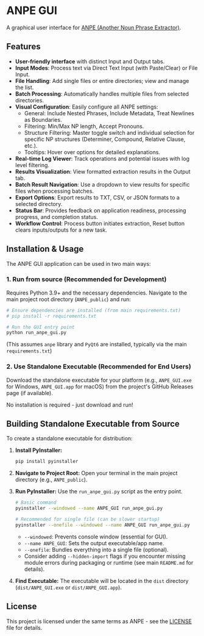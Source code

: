 # ANPE GUI

A graphical user interface for [ANPE (Another Noun Phrase Extractor)](https://github.com/rcverse/anpe).

<!-- Optional: Insert Screenshot Here -->
<!-- ![ANPE GUI Screenshot](resources/screenshot.png) -->

## Features

- **User-friendly interface** with distinct Input and Output tabs.
- **Input Modes**: Process text via Direct Text Input (with Paste/Clear) or File Input.
- **File Handling**: Add single files or entire directories; view and manage the list.
- **Batch Processing**: Automatically handles multiple files from selected directories.
- **Visual Configuration**: Easily configure all ANPE settings:
    - General: Include Nested Phrases, Include Metadata, Treat Newlines as Boundaries.
    - Filtering: Min/Max NP length, Accept Pronouns.
    - Structure Filtering: Master toggle switch and individual selection for specific NP structures (Determiner, Compound, Relative Clause, etc.).
    - Tooltips: Hover over options for detailed explanations.
- **Real-time Log Viewer**: Track operations and potential issues with log level filtering.
- **Results Visualization**: View formatted extraction results in the Output tab.
- **Batch Result Navigation**: Use a dropdown to view results for specific files when processing batches.
- **Export Options**: Export results to TXT, CSV, or JSON formats to a selected directory.
- **Status Bar**: Provides feedback on application readiness, processing progress, and completion status.
- **Workflow Control**: Process button initiates extraction, Reset button clears inputs/outputs for a new task.

## Installation & Usage

The ANPE GUI application can be used in two main ways:

### 1. Run from source (Recommended for Development)

Requires Python 3.9+ and the necessary dependencies. Navigate to the main project root directory (`ANPE_public`) and run:

```bash
# Ensure dependencies are installed (from main requirements.txt)
# pip install -r requirements.txt 

# Run the GUI entry point
python run_anpe_gui.py 
```

(This assumes `anpe` library and `PyQt6` are installed, typically via the main `requirements.txt`)

### 2. Use Standalone Executable (Recommended for End Users)

Download the standalone executable for your platform (e.g., `ANPE_GUI.exe` for Windows, `ANPE_GUI.app` for macOS) from the project's GitHub Releases page (if available).

No installation is required - just download and run!

## Building Standalone Executable from Source

To create a standalone executable for distribution:

1.  **Install PyInstaller:**
    ```bash
    pip install pyinstaller
    ```

2.  **Navigate to Project Root:** Open your terminal in the main project directory (e.g., `ANPE_public`).

3.  **Run PyInstaller:**
    Use the `run_anpe_gui.py` script as the entry point.
    ```bash
    # Basic command
    pyinstaller --windowed --name ANPE_GUI run_anpe_gui.py
    
    # Recommended for single file (can be slower startup)
    pyinstaller --onefile --windowed --name ANPE_GUI run_anpe_gui.py 
    ```
    *   `--windowed`: Prevents console window (essential for GUI).
    *   `--name ANPE_GUI`: Sets the output executable/app name.
    *   `--onefile`: Bundles everything into a single file (optional).
    *   Consider adding `--hidden-import` flags if you encounter missing module errors during packaging or runtime (see main `README.md` for details).

4.  **Find Executable:** The executable will be located in the `dist` directory (`dist/ANPE_GUI.exe` or `dist/ANPE_GUI.app`).

## License

This project is licensed under the same terms as ANPE - see the [LICENSE](../LICENSE) file for details. 